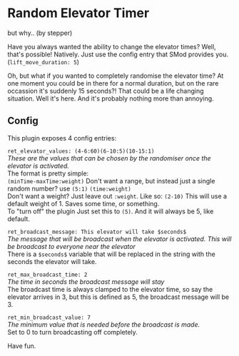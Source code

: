 # Random Elevator Timer
but why.. (by stepper)

Have you always wanted the ability to change the elevator times? Well, that's possible! Natively. 
Just use the config entry that SMod provides you. (`lift_move_duration: 5`)

Oh, but what if you wanted to completely randomise the elevator time? 
At one moment you could be in there for a normal duration, but on the rare occassion it's suddenly 15 seconds?! 
That could be a life changing situation. Well it's here. And it's probably nothing more than annoying.

## Config

This plugin exposes 4 config entries:

`ret_elevator_values: (4-6:60)(6-10:5)(10-15:1)`  
_These are the values that can be chosen by the randomiser once the elevator is activated._   
The format is pretty simple:  
`(minTime-maxTime:weight)` 
Don't want a range, but instead just a single random number? use `(5:1)` `(time:weight)`  
Don't want a weight? Just leave out `:weight`. Like so: `(2-10)` This will use a default weight of 1. Saves some time, or something.  
To "turn off" the plugin Just set this to `(5)`. And it will always be 5, like default.

`ret_broadcast_message: This elevator will take $seconds$`  
_The message that will be broadcast when the elevator is activated. This will be broadcast to everyone near the elevator_  
There is a `$seconds$` variable that will be replaced in the string with the seconds the elevator will take.

`ret_max_broadcast_time: 2`  
_The time in seconds the broadcast message will stay_  
The broadcast time is always clamped to the elevator time, so say the elevator arrives in 3, but this is defined as 5, the broadcast message will be 3.

`ret_min_broadcast_value: 7`  
_The minimum value that is needed before the broadcast is made._  
Set to 0 to turn broadcasting off completely.

Have fun.
